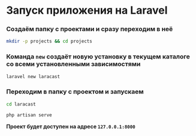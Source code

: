 # Запуск приложения на Laravel

### Создаём папку с проектами и сразу переходим в неё

```bash
mkdir -p projects && cd projects
```

### Команда `new` создаёт новую установку в текущем каталоге со всеми установленными зависимостями

```bash
laravel new laracast
```

### Переходим в папку с проектом и запускаем

```bash
cd laracast
```

```bash
php artisan serve
```

**Проект будет доступен на адресе `127.0.0.1:8000`**